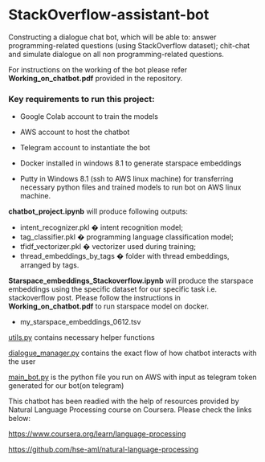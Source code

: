 # StackOverflow-assistant-bot
Constructing a dialogue chat bot, which will be able to:  answer programming-related questions (using StackOverflow dataset); chit-chat and simulate dialogue on all non programming-related questions.


For instructions on the working of the bot please refer **Working_on_chatbot.pdf** provided in the repository.

### Key requirements to run this project:

* Google Colab account to train the models

* AWS account to host the chatbot

* Telegram account to instantiate the bot

* Docker installed in windows 8.1 to generate starspace embeddings

* Putty in Windows 8.1 (ssh to AWS linux machine) for transferring necessary python files and trained models to run bot on AWS linux machine.

**chatbot_project.ipynb** will produce following outputs:
* intent_recognizer.pkl � intent recognition model;
* tag_classifier.pkl � programming language classification model;
* tfidf_vectorizer.pkl � vectorizer used during training;
* thread_embeddings_by_tags � folder with thread embeddings, arranged by tags.

**Starspace_embeddings_Stackoverflow.ipynb** will produce the starspace embeddings using the specific dataset for our specific task i.e. stackoverflow post. Please follow the instructions in **Working_on_chatbot.pdf** to run starspace model on docker.
*  my_starspace_embeddings_0612.tsv

[utils.py](https://github.com/Vishwa22/StackOverflow-assistant-bot/blob/master/utils.py) contains necessary helper functions

[dialogue_manager.py](https://github.com/Vishwa22/StackOverflow-assistant-bot/blob/master/dialogue_manager.py) contains the exact flow of how chatbot interacts with the user

[main_bot.py](https://github.com/Vishwa22/StackOverflow-assistant-bot/blob/master/main_bot.py) is the python file you run on AWS with input as telegram token generated for our bot(on telegram)


This chatbot has been readied with the help of resources provided by Natural Language Processing course on Coursera. Please check the links below:

https://www.coursera.org/learn/language-processing

https://github.com/hse-aml/natural-language-processing

